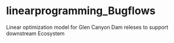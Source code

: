 # linearprogramming_Bugflows
 Linear optimization model for Glen Canyon Dam releses to support downstream Ecosystem
